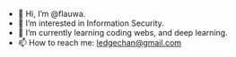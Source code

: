 - 👋 Hi, I’m @flauwa.
- 👀 I’m interested in Information Security.
- 🌱 I’m currently learning coding webs, and deep learning.
- 📫 How to reach me: ledgechan@gmail.com

<!---
- 💞️ I’m looking to collaborate on ...

flauwa/flauwa is a ✨ special ✨ repository because its `README.md` (this file) appears on your GitHub profile.
You can click the Preview link to take a look at your changes.
--->

